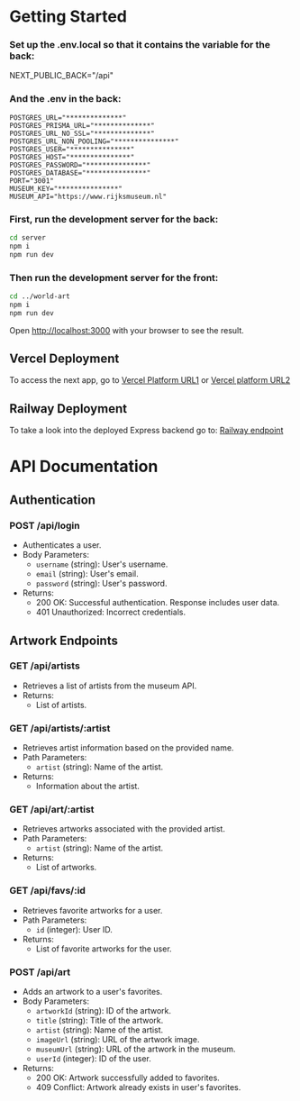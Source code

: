 # Getting Started

### Set up the .env.local so that it contains the variable for the back:
NEXT_PUBLIC_BACK="/api"

### And the .env in the back:
```
POSTGRES_URL="**************"
POSTGRES_PRISMA_URL="**************"
POSTGRES_URL_NO_SSL="**************"
POSTGRES_URL_NON_POOLING="***************"
POSTGRES_USER="***************"
POSTGRES_HOST="***************"
POSTGRES_PASSWORD="***************"
POSTGRES_DATABASE="***************"
PORT="3001"
MUSEUM_KEY="***************"
MUSEUM_API="https://www.rijksmuseum.nl"
```

### First, run the development server for the back:

```bash
cd server
npm i
npm run dev
```

### Then run the development server for the front:

```bash
cd ../world-art
npm i
npm run dev
```

Open [http://localhost:3000](http://localhost:3000) with your browser to see the result.

## Vercel Deployment

To access the next app, go to [Vercel Platform URL1](https://world-art-git-main-samuel-sanchezs-projects.vercel.app/) or [Vercel platform URL2](https://world-art-delta.vercel.app/)

## Railway Deployment 

To take a look into the deployed Express backend go to: [Railway endpoint](https://world-art-production.up.railway.app/)

# API Documentation

## Authentication

### POST /api/login
- Authenticates a user.
- Body Parameters:
  - `username` (string): User's username.
  - `email` (string): User's email.
  - `password` (string): User's password.
- Returns:
  - 200 OK: Successful authentication. Response includes user data.
  - 401 Unauthorized: Incorrect credentials.

## Artwork Endpoints

### GET /api/artists
- Retrieves a list of artists from the museum API.
- Returns:
  - List of artists.

### GET /api/artists/:artist
- Retrieves artist information based on the provided name.
- Path Parameters:
  - `artist` (string): Name of the artist.
- Returns:
  - Information about the artist.

### GET /api/art/:artist
- Retrieves artworks associated with the provided artist.
- Path Parameters:
  - `artist` (string): Name of the artist.
- Returns:
  - List of artworks.

### GET /api/favs/:id
- Retrieves favorite artworks for a user.
- Path Parameters:
  - `id` (integer): User ID.
- Returns:
  - List of favorite artworks for the user.

### POST /api/art
- Adds an artwork to a user's favorites.
- Body Parameters:
  - `artworkId` (string): ID of the artwork.
  - `title` (string): Title of the artwork.
  - `artist` (string): Name of the artist.
  - `imageUrl` (string): URL of the artwork image.
  - `museumUrl` (string): URL of the artwork in the museum.
  - `userId` (integer): ID of the user.
- Returns:
  - 200 OK: Artwork successfully added to favorites.
  - 409 Conflict: Artwork already exists in user's favorites.
